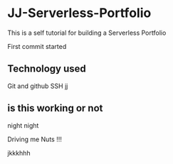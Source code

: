 # JJ-Serverless-Portfolio
This is a self tutorial for building a Serverless Portfolio

First commit started


## Technology used

Git and github
SSH
jj

## is this working or not

night night

Driving me Nuts !!! 

jkkkhhh
